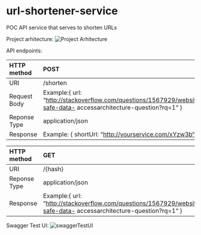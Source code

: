 # url-shortener-service
POC API service that serves to shorten URLs

Project arhitecture:
![Project Arhitecture](https://user-images.githubusercontent.com/28594128/123985300-a67e1e80-d9c5-11eb-8895-796bfb9ecf12.png)

API endpoints:

| HTTP method   | POST            |
| :---          | :---            | 
| URI           | /shorten        |
| Request Body  | Example:{ url: “http://stackoverflow.com/questions/1567929/website-safe-data- accessarchitecture-question?rq=1“ }|
| Reponse Type  | application/json|
| Response  | Example: { shortUrl: “http://yourservice.com/xYzw3b“ }|

| HTTP method   | GET           |
| :---          | :---            | 
| URI           | /{hash}      |
| Reponse Type  | application/json|
| Response  | Example:{ url: “http://stackoverflow.com/questions/1567929/website-safe-data- accessarchitecture-question?rq=1“ }|


Swagger Test UI:
![swaggerTestUI](https://user-images.githubusercontent.com/28594128/123982561-6c138200-d9c3-11eb-8231-648619582f44.png)
